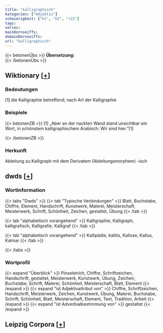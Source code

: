 ```yaml
---
title: "kalligraphisch"
kategorien: ["Adjektiv"]
schwierigkeit: ["k1", "h2", "r22"]
tags:
series:
mainDornseiffs:
domainDornseiffs:
url: "kalligraphisch"
---
```


{{< betonenÜbs >}}
**Übersetzung:**  
{{< /betonenÜbs >}}

## Wiktionary [[+](https://de.wiktionary.org/wiki/kalligraphisch)]

### Bedeutungen
[1] die Kalligraphie betreffend; nach Art der Kalligraphie  

### Beispiele
{{< betonenZB >}}
[1] „Aber an der nackten Wand stand unsichtbar ein Wort, in schönstem kalligraphischem Arabisch: Wir sind hier.“[1]  

{{< /betonenZB >}}
### Herkunft
Ableitung zu Kalligraph mit dem Derivatem (Ableitungsmorphem)  -isch  



## dwds [[+](https://www.dwds.de/wb/kalligraphisch)]

### Wortinformation
{{< tabs "Dwds" >}}
{{< tab "Typische Verbindungen" >}}
Blatt, Buchstabe, Chiffre, Element, Handschrift, Kunstwerk, Malerei, Meisterschaft, Meisterwerk, Schrift, Schönheit, Zeichen, gestaltet, Übung
{{< /tab >}}

{{< tab "alphabetisch vorangehend" >}}
Kalligraphie, Kalligraph, kalligrafisch, Kalligrafie, Kalligraf
{{< /tab >}}

{{< tab "alphabetisch vorangehend" >}}
Kallipädie, kallös, Kallose, Kallus, Kalmar
{{< /tab >}}

{{< /tabs >}}

### Wortprofil
{{< expand "Überblick" >}} Pinselstrich, Chiffre, Schriftzeichen, Handschrift, gestaltet, Meisterwerk, Kunstwerk, Übung, Zeichen, Buchstabe, Schrift, Malerei, Schönheit, Meisterschaft, Blatt, Element {{< /expand >}}
{{< expand "ist Adjektivattribut von" >}} Chiffre, Schriftzeichen, Handschrift, Meisterwerk, Zeichen, Kunstwerk, Übung, Malerei, Buchstabe, Schrift, Schönheit, Blatt, Meisterschaft, Element, Text, Tradition, Arbeit {{< /expand >}}
{{< expand "ist Adverbialbestimmung von" >}} gestaltet {{< /expand >}}

## Leipzig Corpora [[+](https://corpora.uni-leipzig.de/en/res?word=kalligraphisch&corpusId=deu_newscrawl-public_2018)]

